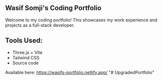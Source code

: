 ## Wasif Somji's Coding Portfolio

Welcome to my coding portfolio! This showcases my work experience and projects as a full-stack developer.

## Tools Used:
- Three.js + Vite
- Tailwind CSS
- Source code

Available here: https://wasifs-portfolio.netlify.app/
"# UpgradedPortfolio" 
